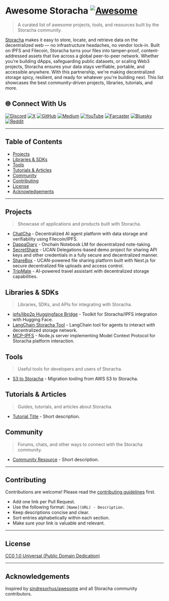 # Awesome Storacha [![Awesome](https://awesome.re/badge.svg)](https://awesome.re)

> A curated list of awesome projects, tools, and resources built by the Storacha community.

[Storacha](https://storacha.network) makes it easy to store, locate, and retrieve data on the decentralized web — no infrastructure headaches, no vendor lock-in. Built on IPFS and Filecoin, Storacha turns your files into tamper-proof, content-addressed assets that live across a global peer-to-peer network. Whether you're building dApps, safeguarding public datasets, or scaling Web3 projects, Storacha ensures your data stays verifiable, portable, and accessible anywhere. With this partnership, we're making decentralized storage spicy, resilient, and ready for whatever you're building next.
This list showcases the best community-driven projects, libraries, tutorials, and more. 
 
## 🌐 Connect With Us

[![Discord](https://img.shields.io/badge/Discord-5865F2?style=for-the-badge&logo=discord&logoColor=white)](https://discord.gg/pqa6Dn6RnP)
[![X](https://img.shields.io/badge/X-000000?style=for-the-badge&logo=x&logoColor=white)](https://x.com/storachanetwork)
[![GitHub](https://img.shields.io/badge/GitHub-100000?style=for-the-badge&logo=github&logoColor=white)](https://github.com/storacha)
[![Medium](https://img.shields.io/badge/Medium-12100E?style=for-the-badge&logo=medium&logoColor=white)](https://medium.com/@storacha)
[![YouTube](https://img.shields.io/badge/YouTube-FF0000?style=for-the-badge&logo=youtube&logoColor=white)](https://www.youtube.com/@StorachaNetwork)
[![Farcaster](https://img.shields.io/badge/Farcaster-8B5CF6?style=for-the-badge&logo=farcaster&logoColor=white)](https://warpcast.com/storacha)
[![Bluesky](https://img.shields.io/badge/Bluesky-0085FF?style=for-the-badge&logo=bluesky&logoColor=white)](https://bsky.app/profile/storacha.network)
[![Reddit](https://img.shields.io/badge/Reddit-FF4500?style=for-the-badge&logo=reddit&logoColor=white)](https://www.reddit.com/r/Storacha)

---

## Table of Contents
- [Projects](#projects)
- [Libraries & SDKs](#libraries--sdks)
- [Tools](#tools)
- [Tutorials & Articles](#tutorials--articles)
- [Community](#community)
- [Contributing](#contributing)
- [License](#license)
- [Acknowledgements](#acknowledgements)

---

## Projects

> Showcase of applications and products built with Storacha.

- [ChatCha](https://github.com/AkashMundari/ChatCha) - Decentralized AI agent platform with data storage and verifiability using Filecoin/IPFS.
- [DappaDiary](https://github.com/DappaDanDev/dappaDiary) - Onchain Notebook LM for decentralized note-taking.
- [SecretShare](https://github.com/Nkovaturient/SecretShare) - UCAN Delegations-based demo project for sharing API keys and other credentials in a fully secure and decentralized manner.
- [ShareBox](https://github.com/Dhruv-Varshney-developer/ShareBox-Storacha) - UCAN-powered file sharing platform built with Next.js for secure decentralized file uploads and access control.
- [TripMate](https://github.com/Dhruv-Varshney-developer/Tripmate-Planner) - AI-powered travel assistant with decentralized storage capabilities.

## Libraries & SDKs

> Libraries, SDKs, and APIs for integrating with Storacha.

- [ipfs/libp2p Huggingface Bridge](https://github.com/endomorphosis/ipfs_kit_py) - Toolkit for Storacha/IPFS integration with Hugging Face.
- [LangChain Storacha Tool](https://github.com/black-domain/langchain-storacha-tool) - LangChain tool for agents to interact with decentralized storage network.
- [MCP-IPFS](https://github.com/alexbakers/mcp-ipfs) - Node.js server implementing Model Context Protocol for Storacha platform interaction.

## Tools

> Useful tools for developers and users of Storacha.

- [S3 to Storacha](https://github.com/HarshS1611/storacha-migration-tool) - Migration tooling from AWS S3 to Storacha.

## Tutorials & Articles

> Guides, tutorials, and articles about Storacha.

- [Tutorial Title](https://blog.example.com/tutorial) - Short description.

## Community

> Forums, chats, and other ways to connect with the Storacha community.

- [Community Resource](https://community.example.com) - Short description.

---

## Contributing

Contributions are welcome! Please read the [contributing guidelines](CONTRIBUTING.md) first.

- Add one link per Pull Request.
- Use the following format: `[Name](URL) - Description.`
- Keep descriptions concise and clear.
- Sort entries alphabetically within each section.
- Make sure your link is valuable and relevant.

---

## License

[CC0 1.0 Universal (Public Domain Dedication)](LICENSE)

---

## Acknowledgements

Inspired by [sindresorhus/awesome](https://github.com/sindresorhus/awesome) and all Storacha community contributors. 
